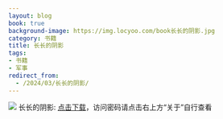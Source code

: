 ```yaml
---
layout: blog
book: true
background-image: https://img.locyoo.com/book长长的阴影.jpg
category: 书籍
title: 长长的阴影
tags:
- 书籍
- 军事
redirect_from:
  - /2024/03/长长的阴影/
---
```

![](https://img.locyoo.com/book长长的阴影.jpg)
长长的阴影: <a name = "ref1" href="https://url18.ctfile.com/f/50983618-1253433154-bd7382?p=3619">点击下载</a>，访问密码请点击右上方“关于”自行查看